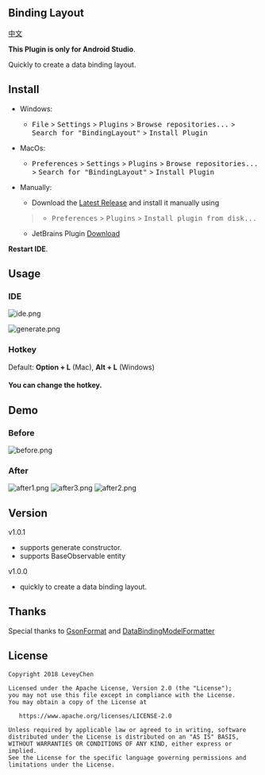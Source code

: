 Binding Layout
------

  [中文](README_CN.md)


**This Plugin is only for Android Studio**.
>
Quickly to create a data binding layout.


## Install   
- Windows:
  - <kbd>File</kbd> > <kbd>Settings</kbd> > <kbd>Plugins</kbd> > <kbd>Browse repositories...</kbd> > <kbd>Search for "BindingLayout"</kbd> > <kbd>Install Plugin</kbd>

- MacOs:
  - <kbd>Preferences</kbd> > <kbd>Settings</kbd> > <kbd>Plugins</kbd> > <kbd>Browse repositories...</kbd> > <kbd>Search for "BindingLayout"</kbd> > <kbd>Install Plugin</kbd>

- Manually:
  - Download the [Latest Release](https://github.com/leveychen/BindingLayout/releases) and install it manually using
  >- <kbd>Preferences</kbd> > <kbd>Plugins</kbd> > <kbd>Install plugin from disk...</kbd>
  - JetBrains Plugin [Download](http://plugins.jetbrains.com/plugin/10555)
  
**Restart IDE**.

## Usage
### IDE

![ide.png](http://ww3.sinaimg.cn/large/0060lm7Tly1fpmulivs9tj309j05pwei.jpg)

![generate.png](http://ww2.sinaimg.cn/large/0060lm7Tly1fpmumr9wv7j306p06sjrd.jpg) 

###  Hotkey

Default:  **Option + L**  (Mac), **Alt + L** (Windows)

#### You can change the hotkey.

## Demo 

###  Before
![before.png](http://ww1.sinaimg.cn/large/0060lm7Tly1fpo16c7vzzj30gw08ojrj.jpg
)

###  After
![after1.png](http://ww4.sinaimg.cn/large/0060lm7Tly1fpo1422di1j30ix0ll0u1.jpg)
![after3.png](http://ww3.sinaimg.cn/large/0060lm7Tly1fpo0tv130ej30lu0o1abw.jpg)
![after2.png](http://ww2.sinaimg.cn/large/0060lm7Tly1fpmvcuhdcgj30jr0ebq3u.jpg)



## Version

v1.0.1
> 
* supports generate constructor.
* supports BaseObservable entity


v1.0.0
> 
* quickly to create a data binding layout.


## Thanks
Special thanks to [GsonFormat](https://github.com/zzz40500/GsonFormat) and [DataBindingModelFormatter](https://github.com/Qixingchen/DataBindingModelFormatter)


## License

    Copyright 2018 LeveyChen

    Licensed under the Apache License, Version 2.0 (the "License");
    you may not use this file except in compliance with the License.
    You may obtain a copy of the License at

       https://www.apache.org/licenses/LICENSE-2.0

    Unless required by applicable law or agreed to in writing, software
    distributed under the License is distributed on an "AS IS" BASIS,
    WITHOUT WARRANTIES OR CONDITIONS OF ANY KIND, either express or implied.
    See the License for the specific language governing permissions and
    limitations under the License.
